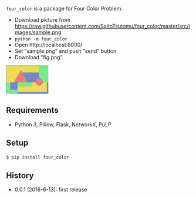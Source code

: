 `four_color` is a package for Four Color Problem.

* Download picture from https://raw.githubusercontent.com/SaitoTsutomu/four_color/master/src/images/sample.png
* `python -m four_color`
* Open http://localhost:8000/
* Set "sample.png" and push "send" button.
* Download "fig.png".

![](src/images/fig.gif)

## Requirements
* Python 3, Pillow, Flask, NetworkX, PuLP

## Setup

```sh
$ pip install four_color
```

## History

* 0.0.1 (2016-6-13): first release
